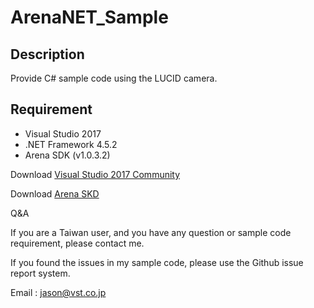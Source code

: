 # ArenaNET_Sample

## Description
Provide C# sample code using the LUCID camera.

## Requirement

* Visual Studio 2017
* .NET Framework  4.5.2
* Arena SDK (v1.0.3.2)

Download [Visual Studio 2017 Community](https://visualstudio.microsoft.com/downloads/)

Download [Arena SKD](https://thinklucid.com/downloads-hub/)

Q&A

If you are a Taiwan user, and you have any question or sample code requirement, please contact me.

If you found the issues in my sample code, please use the Github issue report system.

Email : jason@vst.co.jp